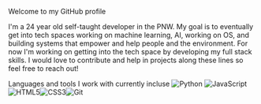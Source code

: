 
Welcome to my GitHub profile

I'm a 24 year old self-taught developer in the PNW. My goal is to eventually get into tech spaces working on machine learning, AI, working on OS, and building systems that empower and help people and the environment. For now I'm working on getting into the tech space by developing my full stack skills. I would love to contribute and help in projects along these lines so feel free to reach out!

Languages and tools I work with currently incluse ![Python](https://img.shields.io/badge/Python-3776AB?style=flat&logo=python&logoColor=white) ![JavaScript](https://img.shields.io/badge/JavaScript-F7DF1E?style=for-the-badge&logo=javascript&logoColor=black)![HTML5](https://img.shields.io/badge/HTML5-E34F26?style=for-the-badge&logo=html5&logoColor=white)![CSS3](https://img.shields.io/badge/CSS3-1572B6?style=for-the-badge&logo=css3&logoColor=white)![Git](https://img.shields.io/badge/Git-F05032?style=for-the-badge&logo=git&logoColor=white)
<!--

